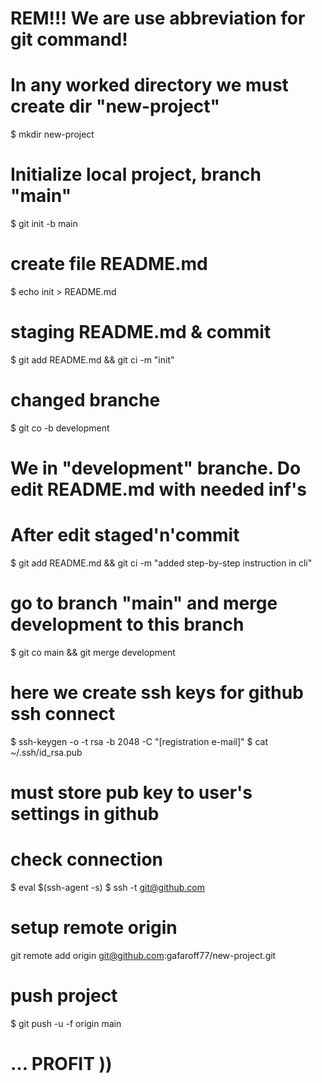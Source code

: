 # REM!!! We are use abbreviation for git command!
# In any worked directory we must create dir "new-project"
$ mkdir new-project

# Initialize local project, branch "main"
$ git init -b main

# create file README.md
$ echo init > README.md

# staging README.md & commit
$ git add README.md && git ci -m "init"

# changed branche
$ git co -b development

# We in "development" branche. Do edit README.md with needed inf's
# After edit staged'n'commit
$ git add README.md && git ci -m "added step-by-step instruction in cli"

# go to branch "main" and merge development to this branch
$ git co main && git merge development

# here we create ssh keys for github ssh connect
$ ssh-keygen -o -t rsa -b 2048 -C "[registration e-mail]"
$ cat ~/.ssh/id_rsa.pub

# must store pub key to user's settings in github
# check connection
$ eval $(ssh-agent -s)
$ ssh -t git@github.com

# setup remote origin
git remote add origin git@github.com:gafaroff77/new-project.git

# push project
$ git push -u -f origin main

# ... PROFIT ))

